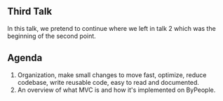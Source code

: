 ## Third Talk


In this talk, we pretend to continue where we left in talk 2 which was the beginning of the second point.

## Agenda

1. Organization, make small changes to move fast, optimize, reduce codebase, write reusable code, easy to read and documented.
2. An overview of what MVC is and how it's implemented on ByPeople.
